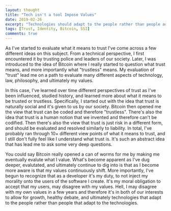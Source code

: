 ```yaml
---
layout: thought
title: "Tech isn't a tool Impose Values"
date: 2019-02-26
excerpt: "Technologies should adapt to the people rather than people adapting to their technologies."
tags: [Trust, Identity, Bitcoin, SSI]
comments: true
---
```


As I've started to evaluate what it means to trust I've come across a few different ideas on this subject. From a technical perspective, I first encountered it by trusting police and leaders of our society. Later, I was introduced to the idea of Bitcoin where I really started to question what trust means, and more importantly what "trustless" means. My evaluation of "trust" lead me on a path to evaluate many different aspects of technology, law, philosophy, and ultimately my values.

In this case, I've learned over time different perspectives of trust as I've been influenced, studied history, and learned more about what it means to be trusted or trustless. Specifically, I started out with the idea that trust is naturally social and it's given to us by our society. Bitcoin then opened me the view that trust can be coded and therefore "trustless". There's also the idea that trust is a human notion that we invented and therefore can't be codified. Then there's also the view that trust is just risk in a different form, and should be evaluated and resolved similarly to liability. In total, I've probably ran through 10+ different view points of what it means to trust, and I still don't fully feel like I understand what trust is. It's such an abstract idea that has lead me to ask some very deep questions. 

You could say Bitcoin really opened a can of worms for me by making me eventually evalute what I value. What's become apparent as I've dug deeper, evalutated, and ultimately continue to dig into is that as I become more aware is that my values continuously shift. More importantly, I've begun to recognize that as a developer it's my duty, to not inject my morality onto the users of the software I create. It's my moral obligation to accept that my users, may disagree with my values. Hell, I may disagree with my own values in a few years and therefore it's in both of our interests to allow for growth, healthy debate, and ultimately technologies that adapt to the people rather than people that adapt to the technologies.